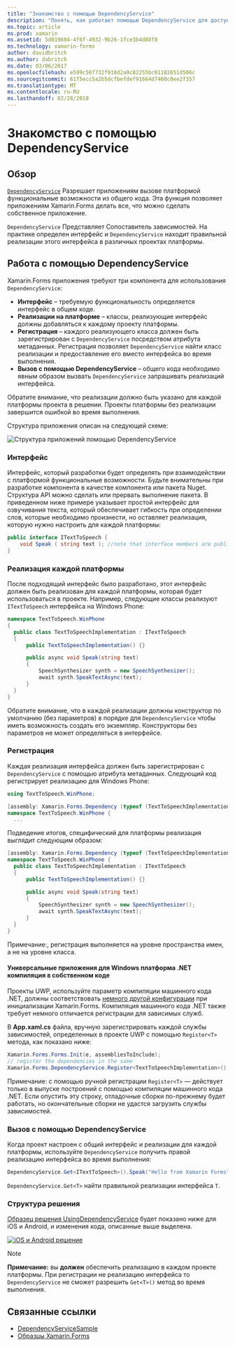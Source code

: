 ```yaml
---
title: "Знакомство с помощью DependencyService"
description: "Понять, как работает помощью DependencyService для доступа к функциям собственной платформы"
ms.topic: article
ms.prod: xamarin
ms.assetid: 5d019604-4f6f-4932-9b26-1fce3b4d88f8
ms.technology: xamarin-forms
author: davidbritch
ms.author: dabritch
ms.date: 03/06/2017
ms.openlocfilehash: e599c56f732f918d2a9c82255bc01182651d506c
ms.sourcegitcommit: 61f5ecc5a2b5dcfbefdef91664d7460c0ee2f357
ms.translationtype: MT
ms.contentlocale: ru-RU
ms.lasthandoff: 02/28/2018
---
```

# <a name="introduction-to-dependencyservice"></a>Знакомство с помощью DependencyService

## <a name="overview"></a>Обзор

[`DependencyService`](https://developer.xamarin.com/api/type/Xamarin.Forms.DependencyService/) Разрешает приложениям вызове платформой функциональные возможности из общего кода. Эта функция позволяет приложениям Xamarin.Forms делать все, что можно сделать собственное приложение.

`DependencyService` Представляет Сопоставитель зависимостей. На практике определен интерфейс и `DependencyService` находит правильной реализации этого интерфейса в различных проектах платформы.

## <a name="how-dependencyservice-works"></a>Работа с помощью DependencyService

Xamarin.Forms приложения требуют три компонента для использования `DependencyService`:

- **Интерфейс** &ndash; требуемую функциональность определяется интерфейс в общем коде.
- **Реализации на платформе** &ndash; классы, реализующие интерфейс должны добавляться к каждому проекту платформы.
- **Регистрация** &ndash; каждого реализующего класса должен быть зарегистрирован с `DependencyService` посредством атрибута метаданных. Регистрация позволяет `DependencyService` найти класс реализации и предоставление его вместо интерфейса во время выполнения.
- **Вызов с помощью DependencyService** &ndash; общего кода необходимо явным образом вызвать `DependencyService` запрашивать реализаций интерфейса.

Обратите внимание, что реализации должно быть указано для каждой платформы проекта в решении. Проекты платформы без реализации завершится ошибкой во время выполнения.

Структура приложения описан на следующей схеме:

![](introduction-images/overview-diagram.png "Структура приложений помощью DependencyService")

### <a name="interface"></a>Интерфейс

Интерфейс, который разработки будет определять при взаимодействии с платформой функциональные возможности. Будьте внимательны при разработке компонента в качестве компонента или пакета Nuget. Структура API можно сделать или прервать выполнение пакета. В приведенном ниже примере указывает простой интерфейс для озвучивания текста, который обеспечивает гибкость при определении слов, которые необходимо произнести, но оставляет реализация, которую нужно настроить для каждой платформы:

```csharp
public interface ITextToSpeech {
    void Speak ( string text ); //note that interface members are public by default
}
```

### <a name="implementation-per-platform"></a>Реализация каждой платформы

После подходящий интерфейс было разработано, этот интерфейс должен быть реализован для каждой платформы, которая будет использоваться в проекте. Например, следующие классы реализуют `ITextToSpeech` интерфейса на Windows Phone:

```csharp
namespace TextToSpeech.WinPhone
{
  public class TextToSpeechImplementation : ITextToSpeech
  {
      public TextToSpeechImplementation() {}

      public async void Speak(string text)
      {
          SpeechSynthesizer synth = new SpeechSynthesizer();
          await synth.SpeakTextAsync(text);
      }
  }
}
```

Обратите внимание, что в каждой реализации должны конструктор по умолчанию (без параметров) в порядке для `DependencyService` чтобы иметь возможность создать его экземпляр. Конструкторы без параметров не может определяться в интерфейсе.

### <a name="registration"></a>Регистрация

Каждая реализация интерфейса должен быть зарегистрирован с `DependencyService` с помощью атрибута метаданных. Следующий код регистрирует реализацию для Windows Phone:

```csharp
using TextToSpeech.WinPhone;

[assembly: Xamarin.Forms.Dependency (typeof (TextToSpeechImplementation))]
namespace TextToSpeech.WinPhone {
  ...
```

Подведение итогов, специфический для платформы реализация выглядит следующим образом:

```csharp
[assembly: Xamarin.Forms.Dependency (typeof (TextToSpeechImplementation))]
namespace TextToSpeech.WinPhone {
  public class TextToSpeechImplementation : ITextToSpeech
  {
      public TextToSpeechImplementation() {}

      public async void Speak(string text)
      {
          SpeechSynthesizer synth = new SpeechSynthesizer();
          await synth.SpeakTextAsync(text);
      }
  }
}
```

Примечание:, регистрация выполняется на уровне пространства имен, а не на уровне класса.

#### <a name="universal-windows-platform-net-native-compilation"></a>Универсальные приложения для Windows платформа .NET компиляция в собственном коде

Проекты UWP, используйте параметр компиляции машинного кода .NET, должны соответствовать [немного другой конфигурации](~/xamarin-forms/platform/windows/installation/universal.md#target-invocation-exception) при инициализации Xamarin.Forms. Компиляция машинного кода .NET также требует немного отличается регистрации для зависимых служб.

В **App.xaml.cs** файла, вручную зарегистрировать каждой службы зависимостей, определенных в проекте UWP с помощью `Register<T>` метода, как показано ниже:

```csharp
Xamarin.Forms.Forms.Init(e, assembliesToInclude);
// register the dependencies in the same
Xamarin.Forms.DependencyService.Register<TextToSpeechImplementation>();
```

Примечание: с помощью ручной регистрации `Register<T>` — действует только в выпуске построений с помощью компиляции машинного кода .NET. Если опустить эту строку, отладочные сборки по-прежнему будет работать, но окончательные сборки не удастся загрузить службы зависимостей.

### <a name="call-to-dependencyservice"></a>Вызов с помощью DependencyService

Когда проект настроен с общий интерфейс и реализации для каждой платформы, используйте `DependencyService` получить правой реализацию интерфейса во время выполнения:

```csharp
DependencyService.Get<ITextToSpeech>().Speak("Hello from Xamarin Forms");
```

`DependencyService.Get<T>` найти правильной реализации интерфейса `T`.

### <a name="solution-structure"></a>Структура решения

[Образец решения UsingDependencyService](https://developer.xamarin.com/samples/UsingDependencyService/) будет показано ниже для iOS и Android, и изменения кода, описанные выше выделена.

 [ ![iOS и Android решение](introduction-images/solution-sml.png "помощью DependencyService образец решения структуры")](introduction-images/solution.png "помощью DependencyService пример структуры решения")

> [!NOTE]
> **Примечание:** вы **должен** обеспечить реализацию в каждом проекте платформы. При регистрации не реализацию интерфейса то `DependencyService` не сможет разрешить `Get<T>()` метод во время выполнения.


## <a name="related-links"></a>Связанные ссылки

- [DependencyServiceSample](https://developer.xamarin.com/samples/xamarin-forms/UsingDependencyService/)
- [Образцы Xamarin.Forms](https://developer.xamarin.com/samples/xamarin-forms/all/)

